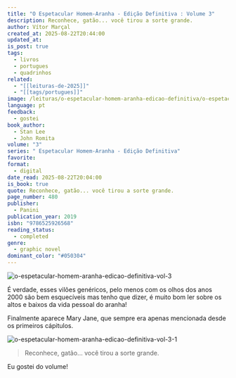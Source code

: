 ```yaml
---
title: "O Espetacular Homem-Aranha - Edição Definitiva : Volume 3"
description: Reconhece, gatão... você tirou a sorte grande.
author: Vítor Marçal
created_at: 2025-08-22T20:44:00
updated_at:
is_post: true
tags:
  - livros
  - portugues
  - quadrinhos
related:
  - "[[leituras-de-2025]]"
  - "[[tags/portugues]]"
image: /leituras/o-espetacular-homem-aranha-edicao-definitiva/o-espetacular-homem-aranha-edicao-definitiva-vol-3.jpg
language: pt
feedback:
  - gostei
book_author:
  - Stan Lee
  - John Romita
volume: "3"
series: " Espetacular Homem-Aranha - Edição Definitiva"
favorite:
format:
  - digital
date_read: 2025-08-22T20:04:00
is_book: true
quote: Reconhece, gatão... você tirou a sorte grande.
page_number: 480
publisher:
  - Panini
publication_year: 2019
isbn: "9786525926568"
reading_status:
  - completed
genre:
  - graphic novel
dominant_color: "#050304"
---
```

![o-espetacular-homem-aranha-edicao-definitiva-vol-3](/leituras/o-espetacular-homem-aranha-edicao-definitiva/o-espetacular-homem-aranha-edicao-definitiva-vol-3.jpg)

É verdade, esses vilões genéricos, pelo menos com os olhos dos anos 2000 são bem esquecíveis mas tenho que dizer, é muito bom ler sobre os altos e baixos da vida pessoal do aranha! 

Finalmente aparece Mary Jane, que sempre era apenas mencionada desde os primeiros cápitulos.

![o-espetacular-homem-aranha-edicao-definitiva-vol-3-1](/leituras/o-espetacular-homem-aranha-edicao-definitiva/o-espetacular-homem-aranha-edicao-definitiva-vol-3-1.jpg)

> Reconhece, gatão... você tirou a sorte grande.

Eu gostei do volume!